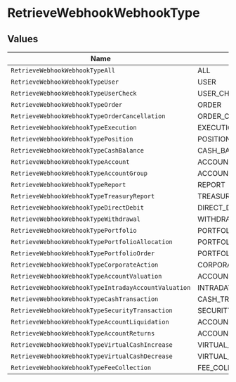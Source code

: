 # RetrieveWebhookWebhookType


## Values

| Name                                                 | Value                                                |
| ---------------------------------------------------- | ---------------------------------------------------- |
| `RetrieveWebhookWebhookTypeAll`                      | ALL                                                  |
| `RetrieveWebhookWebhookTypeUser`                     | USER                                                 |
| `RetrieveWebhookWebhookTypeUserCheck`                | USER_CHECK                                           |
| `RetrieveWebhookWebhookTypeOrder`                    | ORDER                                                |
| `RetrieveWebhookWebhookTypeOrderCancellation`        | ORDER_CANCELLATION                                   |
| `RetrieveWebhookWebhookTypeExecution`                | EXECUTION                                            |
| `RetrieveWebhookWebhookTypePosition`                 | POSITION                                             |
| `RetrieveWebhookWebhookTypeCashBalance`              | CASH_BALANCE                                         |
| `RetrieveWebhookWebhookTypeAccount`                  | ACCOUNT                                              |
| `RetrieveWebhookWebhookTypeAccountGroup`             | ACCOUNT_GROUP                                        |
| `RetrieveWebhookWebhookTypeReport`                   | REPORT                                               |
| `RetrieveWebhookWebhookTypeTreasuryReport`           | TREASURY_REPORT                                      |
| `RetrieveWebhookWebhookTypeDirectDebit`              | DIRECT_DEBIT                                         |
| `RetrieveWebhookWebhookTypeWithdrawal`               | WITHDRAWAL                                           |
| `RetrieveWebhookWebhookTypePortfolio`                | PORTFOLIO                                            |
| `RetrieveWebhookWebhookTypePortfolioAllocation`      | PORTFOLIO_ALLOCATION                                 |
| `RetrieveWebhookWebhookTypePortfolioOrder`           | PORTFOLIO_ORDER                                      |
| `RetrieveWebhookWebhookTypeCorporateAction`          | CORPORATE_ACTION                                     |
| `RetrieveWebhookWebhookTypeAccountValuation`         | ACCOUNT_VALUATION                                    |
| `RetrieveWebhookWebhookTypeIntradayAccountValuation` | INTRADAY_ACCOUNT_VALUATION                           |
| `RetrieveWebhookWebhookTypeCashTransaction`          | CASH_TRANSACTION                                     |
| `RetrieveWebhookWebhookTypeSecurityTransaction`      | SECURITY_TRANSACTION                                 |
| `RetrieveWebhookWebhookTypeAccountLiquidation`       | ACCOUNT_LIQUIDATION                                  |
| `RetrieveWebhookWebhookTypeAccountReturns`           | ACCOUNT_RETURNS                                      |
| `RetrieveWebhookWebhookTypeVirtualCashIncrease`      | VIRTUAL_CASH_INCREASE                                |
| `RetrieveWebhookWebhookTypeVirtualCashDecrease`      | VIRTUAL_CASH_DECREASE                                |
| `RetrieveWebhookWebhookTypeFeeCollection`            | FEE_COLLECTION                                       |